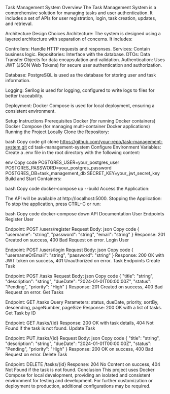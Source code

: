 Task Management System
Overview
The Task Management System is a comprehensive solution for managing tasks and user authentication. It includes a set of APIs for user registration, login, task creation, updates, and retrieval.

Architecture
Design Choices
Architecture: The system is designed using a layered architecture with separation of concerns. It includes:

Controllers: Handle HTTP requests and responses.
Services: Contain business logic.
Repositories: Interface with the database.
DTOs: Data Transfer Objects for data encapsulation and validation.
Authentication: Uses JWT (JSON Web Tokens) for secure user authentication and authorization.

Database: PostgreSQL is used as the database for storing user and task information.

Logging: Serilog is used for logging, configured to write logs to files for better traceability.

Deployment: Docker Compose is used for local deployment, ensuring a consistent environment.

Setup Instructions
Prerequisites
Docker (for running Docker containers)
Docker Compose (for managing multi-container Docker applications)
Running the Project Locally
Clone the Repository:

bash
Copy code
git clone https://github.com/your-repo/task-management-system.git
cd task-management-system
Configure Environment Variables: Create a .env file in the root directory with the following content:

env
Copy code
POSTGRES_USER=your_postgres_user
POSTGRES_PASSWORD=your_postgres_password
POSTGRES_DB=task_management_db
SECRET_KEY=your_jwt_secret_key
Build and Start Containers:

bash
Copy code
docker-compose up --build
Access the Application:

The API will be available at http://localhost:5000.
Stopping the Application: To stop the application, press CTRL+C or run:

bash
Copy code
docker-compose down
API Documentation
User Endpoints
Register User

Endpoint: POST /users/register
Request Body:
json
Copy code
{
  "username": "string",
  "password": "string",
  "email": "string"
}
Response: 201 Created on success, 400 Bad Request on error.
Login User

Endpoint: POST /users/login
Request Body:
json
Copy code
{
  "usernameOrEmail": "string",
  "password": "string"
}
Response: 200 OK with JWT token on success, 401 Unauthorized on error.
Task Endpoints
Create Task

Endpoint: POST /tasks
Request Body:
json
Copy code
{
  "title": "string",
  "description": "string",
  "dueDate": "2024-01-01T00:00:00Z",
  "status": "Pending",
  "priority": "High"
}
Response: 201 Created on success, 400 Bad Request on error.
Get Tasks

Endpoint: GET /tasks
Query Parameters: status, dueDate, priority, sortBy, descending, pageNumber, pageSize
Response: 200 OK with a list of tasks.
Get Task by ID

Endpoint: GET /tasks/{id}
Response: 200 OK with task details, 404 Not Found if the task is not found.
Update Task

Endpoint: PUT /tasks/{id}
Request Body:
json
Copy code
{
  "title": "string",
  "description": "string",
  "dueDate": "2024-01-01T00:00:00Z",
  "status": "Pending",
  "priority": "High"
}
Response: 200 OK on success, 400 Bad Request on error.
Delete Task

Endpoint: DELETE /tasks/{id}
Response: 204 No Content on success, 404 Not Found if the task is not found.
Conclusion
This project uses Docker Compose for local development, providing an isolated and consistent environment for testing and development. For further customization or deployment to production, additional configurations may be required.
